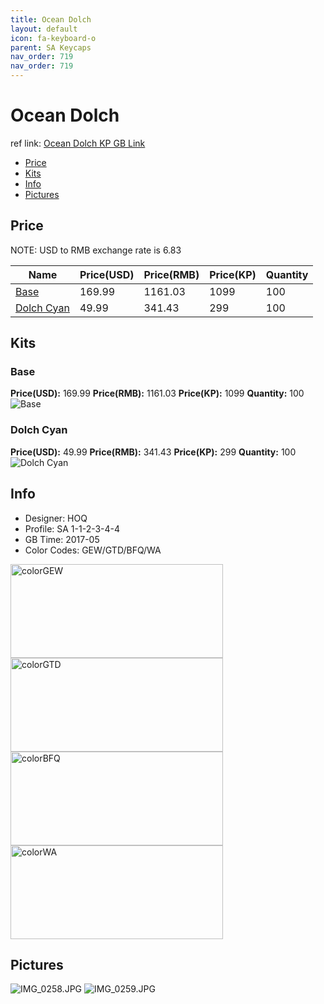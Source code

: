 ```yaml
---
title: Ocean Dolch 
layout: default
icon: fa-keyboard-o
parent: SA Keycaps
nav_order: 719
nav_order: 719
---
```


# Ocean Dolch 

ref link: [Ocean Dolch KP GB Link](https://item.taobao.com/item.htm?spm=a1z10.5-c.w4002-16700525824.68.327e2ca4xEhGp4&id=550161859886)

* [Price](#price)
* [Kits](#kits)
* [Info](#info)
* [Pictures](#pictures)


## Price  
NOTE: USD to RMB exchange rate is 6.83

| Name          | Price(USD)    |  Price(RMB) |  Price(KP) | Quantity |
| ------------- | ------------- |  ---------- |  --------- | -------- |
|[Base](#base)|169.99|1161.03|1099|100|
|[Dolch Cyan](#dolchcyan)|49.99|341.43|299|100|


## Kits
### Base
**Price(USD):** 169.99    **Price(RMB):** 1161.03    **Price(KP):** 1099    **Quantity:** 100
<img src="{{ 'assets/images/sa-keycaps/oceandolch/kits_pics/base.jpg' | relative_url }}" alt="Base" class="image featured">

### Dolch Cyan
**Price(USD):** 49.99    **Price(RMB):** 341.43    **Price(KP):** 299    **Quantity:** 100
<img src="{{ 'assets/images/sa-keycaps/oceandolch/kits_pics/dolchcyan.jpg' | relative_url }}" alt="Dolch Cyan" class="image featured">


## Info
* Designer: HOQ
* Profile: SA 1-1-2-3-4-4
* GB Time: 2017-05
* Color Codes: GEW/GTD/BFQ/WA  
<img src="{{ 'assets/images/sa-keycaps/SP_ColorCodes/abs/SP_Abs_ColorCodes_GEW.png' | relative_url }}" alt="colorGEW" height="150" width="340">
<img src="{{ 'assets/images/sa-keycaps/SP_ColorCodes/abs/SP_Abs_ColorCodes_GTD.png' | relative_url }}" alt="colorGTD" height="150" width="340">
<img src="{{ 'assets/images/sa-keycaps/SP_ColorCodes/abs/SP_Abs_ColorCodes_BFQ.png' | relative_url }}" alt="colorBFQ" height="150" width="340">
<img src="{{ 'assets/images/sa-keycaps/SP_ColorCodes/abs/SP_Abs_ColorCodes_WA.png' | relative_url }}" alt="colorWA" height="150" width="340">


## Pictures
<img src="{{ 'assets/images/sa-keycaps/oceandolch/rendering_pics/IMG_0258.JPG' | relative_url }}" alt="IMG_0258.JPG" class="image featured">
<img src="{{ 'assets/images/sa-keycaps/oceandolch/rendering_pics/IMG_0259.JPG' | relative_url }}" alt="IMG_0259.JPG" class="image featured">
